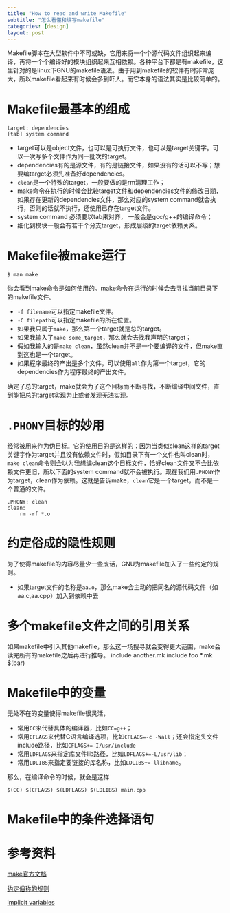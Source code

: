 ```yaml
---
title: "How to read and write Makefile"
subtitle: "怎么看懂和编写makefile"
categories: [design]
layout: post
---
```

Makefile脚本在大型软件中不可或缺，它用来将一个个源代码文件组织起来编译，再将一个个编译好的模块组织起来互相依赖。各种平台下都是有makefile，这里针对的是linux下GNU的makefile语法。由于用到makefile的软件有时非常庞大，所以makefile看起来有时候会多到吓人。而它本身的语法其实是比较简单的。


# Makefile最基本的组成

	target: dependencies
	[tab] system command

- target可以是object文件，也可以是可执行文件，也可以是target关键字。可以一次写多个文件作为同一批次的target。
- dependencies有的是源文件，有的是链接文件，如果没有的话可以不写；想要编target必须先准备好dependencies。
- `clean`是一个特殊的target，一般要做的是rm清理工作；
- make命令在执行的时候会比较target文件和dependencies文件的修改日期，如果存在更新的dependencies文件，那么对应的system command就会执行，否则的话就不执行，还使用已存在target文件。
- system command 必须要以tab来对齐， 一般会是gcc/g++的编译命令；
- 细化到模块一般会有若干个分支target，形成层级的target依赖关系。

# Makefile被make运行

	$ man make
你会看到make命令是如何使用的。make命令在运行的时候会去寻找当前目录下的makefile文件。

- `-f filename`可以指定makefile文件。
- `-C filepath`可以指定makefile的所在位置。
- 如果我只属于`make`，那么第一个target就是总的target。
- 如果我输入了`make some_target`，那么就会去找我声明的target；
- 假如我输入的是`make clean`，虽然clean并不是一个要编译的文件，但make直到这也是一个target。
- 如果程序最终的产出是多个文件，可以使用`all`作为第一个target，它的dependencies作为程序最终的产出文件。

确定了总的target，make就会为了这个目标而不断寻找，不断编译中间文件，直到能把总的target实现为止或者发现无法实现。


# `.PHONY`目标的妙用
经常被用来作为伪目标。它的使用目的是这样的：因为当类似clean这样的target关键字作为target并且没有依赖文件时，假如目录下有一个文件也叫clean时，`make clean`命令则会以为我想编clean这个目标文件，恰好clean文件又不会比依赖文件更旧，所以下面的system command就不会被执行。现在我们用`.PHONY`作为target，clean作为依赖。这就是告诉make，`clean`它是一个target，而不是一个普通的文件。

	.PHONY: clean
	clean:
		rm -rf *.o



# 约定俗成的隐性规则

为了使得makefile的内容尽量少一些废话，GNU为makefile加入了一些约定的规则。

- 如果target文件的名称是`aa.o`，那么make会主动的把同名的源代码文件（如aa.c,aa.cpp）加入到依赖中去



# 多个makefile文件之间的引用关系

如果makefile中引入其他makefile，那么这一场搜寻就会变得更大范围，make会读完所有的makefile之后再进行推导。
	include another.mk
	include foo *.mk $(bar)
	
	

# Makefile中的变量

无处不在的变量使得makefile很灵活，

- 常用`CC`来代替具体的编译器，比如`CC=g++`；
- 常用`CFLAGS`来代替C语言编译选项，比如`CFLAGS=-c -Wall`；还会指定头文件include路径，比如`CFLAGS+=-I/usr/include`
- 常用`LDFLAGS`来指定库文件lib路径，比如`LDFLAGS+=-L/usr/lib`；
- 常用`LDLIBS`来指定要链接的库名称，比如`LDLIBS+=-llibname`。

那么，在编译命令的时候，就会是这样

	$(CC) $(CFLAGS) $(LDFLAGS) $(LDLIBS) main.cpp



# Makefile中的条件选择语句

# 参考资料
[make官方文档](http://www.gnu.org/software/make/manual/make.html)

[约定俗称的规则](https://www.gnu.org/software/make/manual/html_node/Implicit-Rules.html)

[implicit variables](https://www.gnu.org/software/make/manual/html_node/Implicit-Variables.html)




<!--
这里是注释区

{% highlight python %}
print "hello, Lucky!"
{% endhighlight %}

![My image]({{ site.baseurl }}/images/emule.png)

My Github is [here][mygithub].

[mygithub]: https://github.com/lucky521

-->